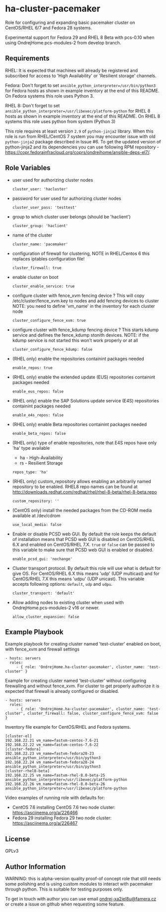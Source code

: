 ha-cluster-pacemaker
=========

Role for configuring and expanding basic pacemaker cluster on CentOS/RHEL 6/7 and Fedora 28 systems.

Experimental support for Fedora 29 and RHEL 8 Beta with pcs-0.10 when using OndrejHome.pcs-modules-2 from develop branch.

Requirements
------------

RHEL: It is expected that machines will already be registered and subscribed for access to 'High Availability' or 'Resilient storage' channels.

Fedora: Don't forget to set `ansible_python_interpreter=/usr/bin/python3` for Fedora hosts as shown in example inventory at the end of this README. On Fedora systems this role uses Python 3.

RHEL 8: Don't forget to set `ansible_python_interpreter=/usr/libexec/platform-python` for RHEL 8 hosts as shown in example inventory at the end of this README. On RHEL 8 systems this role uses python from system (Python 3)

This role requires at least version `2.9` of `python-jinja2` library. When this role is run from RHEL/CentOS 7 system you may encounter issue with old `python-jinja2` package described in Issue #6. To get the updated version of python-jinja2 and its dependencies you can use following RPM repository - https://copr.fedorainfracloud.org/coprs/ondrejhome/ansible-deps-el7/.

Role Variables
--------------

  - user used for authorizing cluster nodes

    ```
    cluster_user: 'hacluster'
    ```

  - password for user used for authorizing cluster nodes

    ```
    cluster_user_pass: 'testtest'
    ```

  - group to which cluster user belongs (should be 'haclient')

    ```
    cluster_group: 'haclient'
    ```

  - name of the cluster

    ```
    cluster_name: 'pacemaker'
    ```

  - configuration of firewall for clustering, NOTE in RHEL/Centos 6 this replaces iptables configuration file!
  
    ```
    cluster_firewall: true
    ```

  - enable cluster on boot
  
    ```
    cluster_enable_service: true
    ```

  - configure cluster with fence_xvm fencing device ?
    This will copy /etc/cluster/fence_xvm.key to nodes and add fencing devices to cluster
    NOTE: you need to define 'vm_name' in the inventory for each cluster node
  
    ```
    cluster_configure_fence_xvm: true
    ```

  - configure cluster with fence_kdump fencing device ?
    This starts kdump service and defines the fence_kdump stonith devices.
    NOTE: if the kdump service is not started this won't work properly or at all
  
    ```
    cluster_configure_fence_kdump: false
    ```

  - (RHEL only) enable the repositories containint packages needed
    ```
    enable_repos: true
    ```

  - (RHEL only) enable the extended update (EUS) repositories containint packages needed
    ```
    enable_eus_repos: false
    ```

  - (RHEL only) enable the SAP Solutions update service (E4S) repositories containint packages needed
    ```
    enable_e4s_repos: false
    ```

  - (RHEL only) enable Beta repositories containint packages needed
    ```
    enable_beta_repos: false
    ```

  - (RHEL only) type of enable repositories, note that E4S repos have only 'ha' type available
    - ha - High-Availability
    - rs - Resilient Storage
    ```
    repos_type: 'ha'
    ```

  - (RHEL only) custom_repository allows enabling an arbitrarily named repository to be enabled.
    RHEL8 repo names can be found at http://downloads.redhat.com/redhat/rhel/rhel-8-beta/rhel-8-beta.repo
    ```
    custom_repository: ''

    ```

  - (CentOS only) install the needed packages from the CD-ROM media available at /dev/cdrom
    ```
    use_local_media: false
    ```

  - Enable or disable PCSD web GUI. By default the role keeps the default of installation means that
    PCSD web GUI is disabled on CentOS/RHEL 6.X and enabled on CentOS/RHEL 7.X. `true` or `false` can
    be passed to this variable to make sure that PCSD web GUI is enabled or disabled.
    ```
    enable_pcsd_gui: 'nochange'
    ```

  - Cluster transport protocol. By default this role will use what is default for give OS.
    For CentOS/RHEL 6.X this means 'udp' (UDP multicast) and for CentOS/RHEL 7.X this means 'udpu'
    (UDP unicast). This variable accepts following options: `default`, `udp` and `udpu`.
    ```
    cluster_transport: 'default'
    ```

  - Allow adding nodes to existing cluster when used with OndrejHome.pcs-modules-2 v16 or newer.
    ```
    allow_cluster_expansion: false
    ```

Example Playbook
----------------

Example playbook for creating cluster named 'test-cluster' enabled on boot, with fence_xvm and firewall settings

    - hosts: servers
      roles:
         - { role: 'OndrejHome.ha-cluster-pacemaker', cluster_name: 'test-cluster' }

Example for creating cluster named 'test-cluster' without configuring firewalling and without fence_xvm.
For cluster to get properly authorize it is expected that firewall is already configured or disabled.

    - hosts: servers
      roles:
         - { role: 'OndrejHome.ha-cluster-pacemaker', cluster_name: 'test-cluster', cluster_firewall: false, cluster_configure_fence_xvm: false }

Inventory file example for CentOS/RHEL and Fedora systems.

    [cluster-el]
    192.168.22.21 vm_name=fastvm-centos-7.6-21
    192.168.22.22 vm_name=fastvm-centos-7.6-22
    [cluster-fedora]
    192.168.22.23 vm_name=fastvm-fedora28-23 ansible_python_interpreter=/usr/bin/python3
    192.168.22.24 vm_name=fastvm-fedora28-24 ansible_python_interpreter=/usr/bin/python3
    [cluster-rhel8-beta]
    192.168.22.25 vm_name=fastvm-rhel-8.0-beta-25 ansible_python_interpreter=/usr/libexec/platform-python
    192.168.22.26 vm_name=fastvm-rhel-8.0-beta-26 ansible_python_interpreter=/usr/libexec/platform-python

Video examples of running role with defaults for:
  - CentOS 7.6 installing CentOS 7.6 two node cluster: https://asciinema.org/a/226466
  - Fedora 29 installing Fedora 29 two node cluster: https://asciinema.org/a/226467

License
-------

GPLv3

Author Information
------------------

WARNING: this is alpha-version quality proof-of concept role that still needs some polishing and is using custom modules 
         to interact with pacemaker through python. This is suitable for testing purposes only.

To get in touch with author you can use email ondrej-xa2iel8u@famera.cz or create a issue on github when requesting some feature.

